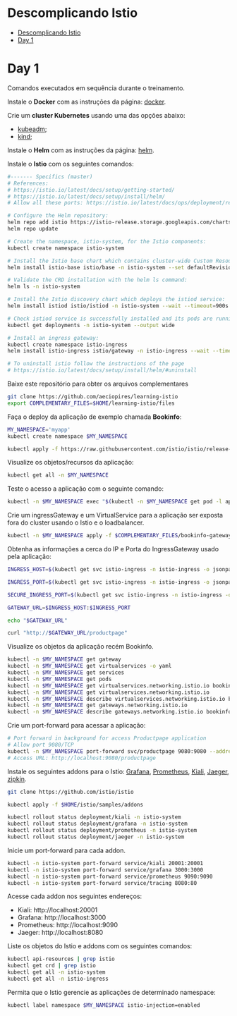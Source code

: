 # Descomplicando Istio

<!-- TOC -->

- [Descomplicando Istio](#descomplicando-istio)
- [Day 1](#day-1)

<!-- TOC -->

# Day 1

Comandos executados em sequência durante o treinamento.

Instale o **Docker** com as instruções da página: [docker](docker.md).

Crie um **cluster Kubernetes** usando uma das opções abaixo:

* [kubeadm](kubeadm.md);
* [kind](kind.md);

Instale o **Helm** com as instruções da página: [helm](kind.md#helm).

Instale o **Istio** com os seguintes comandos:

```bash
#------- Specifics (master)
# References:
# https://istio.io/latest/docs/setup/getting-started/
# https://istio.io/latest/docs/setup/install/helm/
# Allow all these ports: https://istio.io/latest/docs/ops/deployment/requirements/

# Configure the Helm repository:
helm repo add istio https://istio-release.storage.googleapis.com/charts
helm repo update

# Create the namespace, istio-system, for the Istio components:
kubectl create namespace istio-system

# Install the Istio base chart which contains cluster-wide Custom Resource Definitions (CRDs) which must be installed prior to the deployment of the Istio control plane.
helm install istio-base istio/base -n istio-system --set defaultRevision=default

# Validate the CRD installation with the helm ls command:
helm ls -n istio-system

# Install the Istio discovery chart which deploys the istiod service:
helm install istiod istio/istiod -n istio-system --wait --timeout=900s

# Check istiod service is successfully installed and its pods are running:
kubectl get deployments -n istio-system --output wide

# Install an ingress gateway:
kubectl create namespace istio-ingress
helm install istio-ingress istio/gateway -n istio-ingress --wait --timeout=900s

# To uninstall istio follow the instructions of the page
# https://istio.io/latest/docs/setup/install/helm/#uninstall
```

Baixe este repositório para obter os arquivos complementares

```bash
git clone https://github.com/aeciopires/learning-istio
export COMPLEMENTARY_FILES=$HOME/learning-istio/files
```

Faça o deploy da aplicação de exemplo chamada **Bookinfo**:

```bash
MY_NAMESPACE='myapp'
kubectl create namespace $MY_NAMESPACE

kubectl apply -f https://raw.githubusercontent.com/istio/istio/release-1.20/samples/bookinfo/platform/kube/bookinfo.yaml -n $MY_NAMESPACE
```

Visualize os objetos/recursos da aplicação:

```bash
kubectl get all -n $MY_NAMESPACE
```

Teste o acesso a aplicação com o seguinte comando:

```bash
kubectl -n $MY_NAMESPACE exec "$(kubectl -n $MY_NAMESPACE get pod -l app=ratings -o jsonpath='{.items[0].metadata.name}')" -c ratings -- curl -sS productpage:9080/productpage | grep -o "<title>.*</title>"
```

Crie um ingressGateway e um VirtualService para a aplicação ser exposta fora do cluster usando o Istio e o loadbalancer.

```bash
kubectl -n $MY_NAMESPACE apply -f $COMPLEMENTARY_FILES/bookinfo-gateway.yaml
```

Obtenha as informações a cerca do IP e Porta do IngressGateway usado pela aplicação:

```bash
INGRESS_HOST=$(kubectl get svc istio-ingress -n istio-ingress -o jsonpath='{.status.loadBalancer.ingress[0].ip}')

INGRESS_PORT=$(kubectl get svc istio-ingress -n istio-ingress -o jsonpath='{.spec.ports[?(@.name=="http2")].port}')

SECURE_INGRESS_PORT=$(kubectl get svc istio-ingress -n istio-ingress -o jsonpath='{.spec.ports[?(@.name=="https")].port}')

GATEWAY_URL=$INGRESS_HOST:$INGRESS_PORT

echo "$GATEWAY_URL"

curl "http://$GATEWAY_URL/productpage"
```

Visualize os objetos da aplicação recém Bookinfo.

```bash
kubectl -n $MY_NAMESPACE get gateway
kubectl -n $MY_NAMESPACE get virtualservices -o yaml
kubectl -n $MY_NAMESPACE get services
kubectl -n $MY_NAMESPACE get pods
kubectl -n $MY_NAMESPACE get virtualservices.networking.istio.io bookinfo -o yaml
kubectl -n $MY_NAMESPACE get virtualservices.networking.istio.io
kubectl -n $MY_NAMESPACE describe virtualservices.networking.istio.io bookinfo
kubectl -n $MY_NAMESPACE get gateways.networking.istio.io
kubectl -n $MY_NAMESPACE describe gateways.networking.istio.io bookinfo-gateway
```

Crie um port-forward para acessar a aplicação:

```bash
# Port forward in background for access Productpage application
# Allow port 9080/TCP
kubectl -n $MY_NAMESPACE port-forward svc/productpage 9080:9080 --address=0.0.0.0
# Access URL: http://localhost:9080/productpage
```

Instale os seguintes addons para o Istio: [Grafana](https://grafana.com), [Prometheus](https://prometheus.io), [Kiali](https://kiali.io), [Jaeger](https://www.jaegertracing.io), [zipkin](https://zipkin.io/).

```bash
git clone https://github.com/istio/istio

kubectl apply -f $HOME/istio/samples/addons

kubectl rollout status deployment/kiali -n istio-system
kubectl rollout status deployment/grafana -n istio-system
kubectl rollout status deployment/prometheus -n istio-system
kubectl rollout status deployment/jaeger -n istio-system
```

Inicie um port-forward para cada addon.

```bash
kubectl -n istio-system port-forward service/kiali 20001:20001
kubectl -n istio-system port-forward service/grafana 3000:3000
kubectl -n istio-system port-forward service/prometheus 9090:9090
kubectl -n istio-system port-forward service/tracing 8080:80
```

Acesse cada addon nos seguintes endereços:

* Kiali: http://localhost:20001
* Grafana: http://localhost:3000
* Prometheus: http://localhost:9090
* Jaeger: http://localhost:8080

Liste os objetos do Istio e addons com os seguintes comandos:

```bash
kubectl api-resources | grep istio
kubectl get crd | grep istio
kubectl get all -n istio-system
kubectl get all -n istio-ingress
```

Permita que o Istio gerencie as aplicações de determinado namespace:

```bash
kubectl label namespace $MY_NAMESPACE istio-injection=enabled
```
